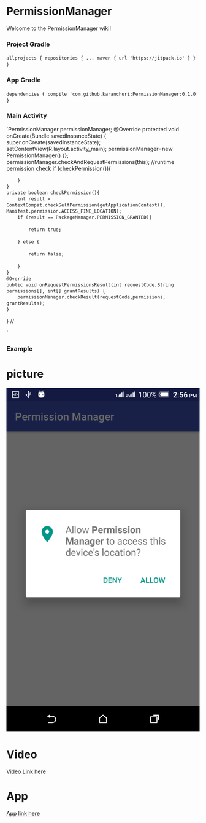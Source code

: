# PermissionManager
Welcome to the PermissionManager wiki!
### Project Gradle
`allprojects {
	repositories {
		...
		maven { url 'https://jitpack.io' }
	}
}`

### App Gradle
`dependencies {
        compile 'com.github.karanchuri:PermissionManager:0.1.0'
}` 
### Main Activity
`PermissionManager permissionManager;
    @Override
    protected void onCreate(Bundle savedInstanceState) {
        super.onCreate(savedInstanceState);
        setContentView(R.layout.activity_main);
        permissionManager=new PermissionManager() {};
        permissionManager.checkAndRequestPermissions(this);
        //runtime permission check
        if (checkPermission()){
            
        }
    }
    private boolean checkPermission(){
        int result = ContextCompat.checkSelfPermission(getApplicationContext(), Manifest.permission.ACCESS_FINE_LOCATION);
        if (result == PackageManager.PERMISSION_GRANTED){

            return true;

        } else {

            return false;

        }
    }
    @Override
    public void onRequestPermissionsResult(int requestCode,String permissions[], int[] grantResults) {
        permissionManager.checkResult(requestCode,permissions, grantResults);
    }
}
//

<uses-permission android:name="android.permission.INTERNET" />
    <uses-permission android:name="android.permission.ACCESS_FINE_LOCATION" />
    <uses-permission android:name="android.permission.ACCESS_COARSE_LOCATION" />
`

### Example
# picture
![](https://github.com/Muhaiminur/PermissionManager/blob/master/Screenshot_20180422-145641.png)

# Video
[Video Link here](https://github.com/Muhaiminur/PermissionManager/blob/master/EXAMPLE.mp4)
# App
[App link here](https://github.com/Muhaiminur/PermissionManager/blob/master/app-debug.apk)
